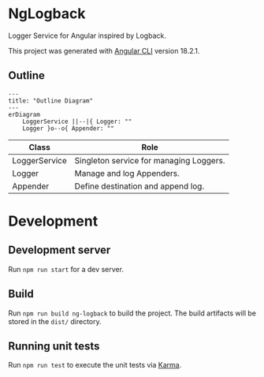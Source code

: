 # NgLogback

Logger Service for Angular inspired by Logback.

This project was generated with [Angular CLI](https://github.com/angular/angular-cli) version 18.2.1.

## Outline
```mermaid
---
title: "Outline Diagram"
---
erDiagram
    LoggerService ||--|{ Logger: ""
    Logger }o--o{ Appender: ""

```

| Class | Role |
| ---- | ---- |
| LoggerService | Singleton service for managing Loggers. |
| Logger | Manage and log Appenders. |
| Appender | Define destination and append log. |

# Development

## Development server

Run `npm run start` for a dev server.

## Build

Run `npm run build ng-logback` to build the project. The build artifacts will be stored in the `dist/` directory.

## Running unit tests

Run `npm run test` to execute the unit tests via [Karma](https://karma-runner.github.io).

